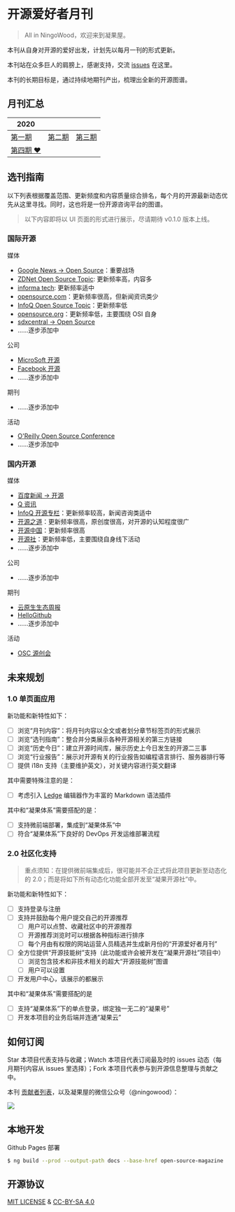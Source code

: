# 开源爱好者月刊

> All in NingoWood，欢迎来到凝果屋。

本刊从自身对开源的爱好出发，计划先以每月一刊的形式更新。

本刊站在众多巨人的肩膀上，感谢支持，交流 [issues](https://github.com/ningowood/open-source-magazine/issues) 在这里。

本刊的长期目标是，通过持续地期刊产出，梳理出全新的开源图谱。

## 月刊汇总

|2020|||
|-|-|-|
|[第一期](./src/assets/docs/2020/osm-202001.md)|[第二期](./src/assets/docs/2020/osm-202002.md)|[第三期](./src/assets/docs/2020/osm-202003.md)|
|[第四期 :heart:](./src/assets/docs/2020/osm-202004.md)|||

## 选刊指南

以下列表根据覆盖范围、更新频度和内容质量综合排名，每个月的开源最新动态优先从这里寻找。同时，这也将是一份开源咨询平台的图谱。

> 以下内容即将以 UI 页面的形式进行展示，尽请期待 v0.1.0 版本上线。

### 国际开源

媒体

* [Google News -> Open Source](https://www.google.com/search?q=open+source&tbm=nws)：重要战场
* [ZDNet Open Source Topic](https://www.zdnet.com/topic/open-source/): 更新频率高，内容多
* [informa tech](https://www.channelfutures.com/technologies/open-source): 更新频率适中
* [opensource.com](http://opensource.com)：更新频率很高，但新闻资讯类少
* [InfoQ Open Source Topic](https://www.infoq.com/opensource/news)：更新频率低
* [opensource.org](https://opensource.org)：更新频率低，主要围绕 OSI 自身
* [sdxcentral -> Open Source](https://www.sdxcentral.com/open-source/)
* ......逐步添加中

公司

* [MicroSoft 开源](https://opensource.microsoft.com/)
* [Facebook 开源](https://opensource.facebook.com/)
* ......逐步添加中

期刊

* ......逐步添加中

活动

* [O'Reilly Open Source Conference](https://conferences.oreilly.com/oscon/oscon-or)
* ......逐步添加中

### 国内开源

媒体

* [百度新闻 -> 开源](https://www.baidu.com/s?rtt=1&bsst=1&cl=2&tn=news&word=%E5%BC%80%E6%BA%90)
* [Q 资讯](https://www.infoq.cn/profile/1691780/publish)
* [InfoQ 开源专栏](https://www.infoq.cn/topic/opensource)：更新频率较高，新闻咨询类适中
* [开源之道](http://opensourceway.community)：更新频率很高，原创度很高，对开源的认知程度很广
* [开源中国](https://www.oschina.net/)：更新频率很高
* [开源社](https://kaiyuanshe.cn)：更新频率低，主要围绕自身线下活动
* ......逐步添加中

公司

* ......逐步添加中

期刊

* [云原生生态周报](https://s.geekbang.org/search/c=0/k=%E4%BA%91%E5%8E%9F%E7%94%9F%E7%94%9F%E6%80%81%E5%91%A8%E6%8A%A5/t=)
* [HelloGithub](https://hellogithub.com/)
* ......逐步添加中

活动

* [OSC 源创会](https://www.oschina.net/event/ych)

## 未来规划

### 1.0 单页面应用

新功能和新特性如下：

- [ ] 浏览“月刊内容”：将月刊内容以全文或者划分章节标签页的形式展示
- [ ] 浏览“选刊指南”：整合并分类展示各种开源相关的第三方链接
- [ ] 浏览“历史今日”：建立开源时间库，展示历史上今日发生的开源二三事
- [ ] 浏览“行业报告”：展示对开源有关的行业报告如编程语言排行、服务器排行等
- [ ] 提供 i18n 支持（主要维护英文），对关键内容进行英文翻译

其中需要特殊注意的是：

- [ ] 考虑引入 [Ledge](https://github.com/phodal/ledge) 编辑器作为丰富的 Markdown 语法插件

其中和“凝果体系”需要搭配的是：

- [ ] 支持微前端部署，集成到“凝果体系”中
- [ ] 符合“凝果体系”下良好的 DevOps 开发运维部署流程

### 2.0 社区化支持

> 重点须知：在提供微前端集成后，很可能并不会正式将此项目更新至动态化的 2.0；而是将如下所有动态化功能全部开发至“凝果开源社”中。

新功能和新特性如下：

- [ ] 支持登录与注册
- [ ] 支持并鼓励每个用户提交自己的开源推荐
  - [ ] 用户可以点赞、收藏社区中的开源推荐
  - [ ] 开源推荐浏览时可以根据各种指标进行排序
  - [ ] 每个月由有权限的网站运营人员精选并生成新月份的“开源爱好者月刊”
- [ ] 全方位提供“开源技能树”支持（此功能或许会被开发在“凝果开源社”项目中）
  - [ ] 浏览包含技术和非技术相关的超大“开源技能树”图谱
  - [ ] 用户可以设置
- [ ] 开发用户中心，该展示的都展示

其中和“凝果体系”需要搭配的是

- [ ] 支持“凝果体系”下的单点登录，绑定独一无二的“凝果号” 
- [ ] 开发本项目的业务后端并连通“凝果云”

## 如何订阅

Star 本项目代表支持与收藏；Watch 本项目代表订阅最及时的 issues 动态（每月期刊内容从 issues 里选择）；Fork 本项目代表参与到开源信息整理与贡献之中。

本刊 [贡献者列表](./contributor.md)，以及凝果屋的微信公众号（@ningowood）：

![](http://qiniu.ningo.cloud/official-qrcode.png)

## 本地开发

Github Pages 部署

```bash
$ ng build --prod --output-path docs --base-href open-source-magazine
```

## 开源协议

[MIT LICENSE](./LICENSE.md) & [CC-BY-SA 4.0](https://creativecommons.org/licenses/by-sa/4.0/)

